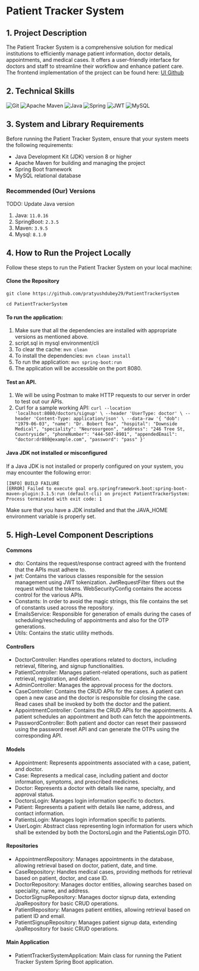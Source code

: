 # Patient Tracker System

## 1. Project Description

The Patient Tracker System is a comprehensive solution for medical institutions to efficiently manage patient information, doctor details, appointments, and medical cases. It offers a user-friendly interface for doctors and staff to streamline their workflow and enhance patient care. The frontend implementation of the project can be found here: [UI Github](https://github.com/Anshumaan-Chauhan02/PatientTrackerSystem-UI)

## 2. Technical Skills
![Git](https://img.shields.io/badge/git-%23F05033.svg?style=for-the-badge&logo=git&logoColor=white)
![Apache Maven](https://img.shields.io/badge/Apache%20Maven-C71A36?style=for-the-badge&logo=Apache%20Maven&logoColor=white)
![Java](https://img.shields.io/badge/java-%23ED8B00.svg?style=for-the-badge&logo=openjdk&logoColor=white)
![Spring](https://img.shields.io/badge/spring-%236DB33F.svg?style=for-the-badge&logo=spring&logoColor=white)
![JWT](https://img.shields.io/badge/JWT-black?style=for-the-badge&logo=JSON%20web%20tokens)
![MySQL](https://img.shields.io/badge/mysql-%2300f.svg?style=for-the-badge&logo=mysql&logoColor=white)

## 3. System and Library Requirements

Before running the Patient Tracker System, ensure that your system meets the following requirements:

- Java Development Kit (JDK) version 8 or higher
- Apache Maven for building and managing the project
- Spring Boot framework
- MySQL relational database

### Recommended (Our) Versions
TODO: Update Java version
1. Java:  `11.0.16`
2. SpringBoot:  `2.3.5`
3. Maven:  `3.9.5`
4. Mysql:  `8.1.0`


## 4. How to Run the Project Locally

Follow these steps to run the Patient Tracker System on your local machine:

#### Clone the Repository

```
git clone https://github.com/pratyushdubey29/PatientTrackerSystem

cd PatientTrackerSystem 
```
#### To run the application:
1. Make sure that all the dependencies are installed with appropriate versions as mentioned above.
2. script.sql in mysql environment/cli
3. To clear the cache: `mvn clean`
4. To install the dependencies: `mvn clean install`
5. To run the application: `mvn spring-boot:run`
6. The application will be accessible on the port 8080.

#### Test an API.
1. We will be using Postman to make HTTP requests to our server in order to test out our APIs.
2. Curl for a sample working API: `curl --location 'localhost:8080/doctors/signup' \
--header 'UserType: doctor' \
--header 'Content-Type: application/json' \
--data-raw '{
    "dob": "1979-06-03",
    "name": "Dr. Bobert Tea",
    "hospital": "Downside Medical",
    "speciality": "Neurosurgeon",
    "address": "246 Tree St, Countryside",
    "phoneNumber": "444-507-8901",
    "appendedEmail": "doctor:dr880@example.com",
    "password": "pass"
}'`

#### Java JDK not installed or misconfigured
If a Java JDK is not installed or properly configured on your system, you may encounter the following error:
```
[INFO] BUILD FAILURE
[ERROR] Failed to execute goal org.springframework.boot:spring-boot-maven-plugin:3.1.5:run (default-cli) on project PatientTrackerSystem: Process terminated with exit code: 1
```
Make sure that you have a JDK installed and that the JAVA_HOME environment variable is properly set.


## 5. High-Level Component Descriptions

#### Commons
- dto: Contains the request/response contract agreed with the frontend that the APIs must adhere to.
- jwt: Contains the various classes responsible for the session management using JWT tokenization. JwtRequestFilter filters out the request without the tokens. WebSecurityConfig contains the access control for the various APIs.
- Constants: In order to avoid the magic strings, this file contains the set of constants used across the repository.
- EmailsService: Responsible for generation of emails during the cases of scheduling/rescheduling of appointments and also for the OTP generations.
- Utils: Contains the static utility methods.

#### Controllers
- DoctorController: Handles operations related to doctors, including retrieval, filtering, and signup functionalities.
- PatientController: Manages patient-related operations, such as patient retrieval, registration, and deletion.
- AdminController: Manages the approval process for the doctors.
- CaseController: Contains the CRUD APIs for the cases. A patient can open a new case and the doctor is responsible for closing the case. Read cases shall be invoked by both the doctor and the patient.
- AppointmentController: Contains the CRUD APIs for the appointments. A patient schedules an appointment and both can fetch the appointments.
- PasswordController: Both patient and doctor can reset their password using the password reset API and can generate the OTPs using the corresponding API.

#### Models
- Appointment: Represents appointments associated with a case, patient, and doctor.
- Case: Represents a medical case, including patient and doctor information, symptoms, and prescribed medicines.
- Doctor: Represents a doctor with details like name, specialty, and approval status.
- DoctorsLogin: Manages login information specific to doctors.
- Patient: Represents a patient with details like name, address, and contact information.
- PatientsLogin: Manages login information specific to patients.
- UserLogin: Abstract class representing login information for users which shall be extended by both the DoctorsLogin and the PatientsLogin DTO.

#### Repositories
- AppointmentRepository: Manages appointments in the database, allowing retrieval based on doctor, patient, date, and time.
- CaseRepository: Handles medical cases, providing methods for retrieval based on patient, doctor, and case ID.
- DoctorRepository: Manages doctor entities, allowing searches based on speciality, name, and address.
- DoctorSignupRepository: Manages doctor signup data, extending JpaRepository for basic CRUD operations.
- PatientRepository: Manages patient entities, allowing retrieval based on patient ID and email.
- PatientSignupRepository: Manages patient signup data, extending JpaRepository for basic CRUD operations.

#### Main Application
- PatientTrackerSystemApplication: Main class for running the Patient Tracker System Spring Boot application.
